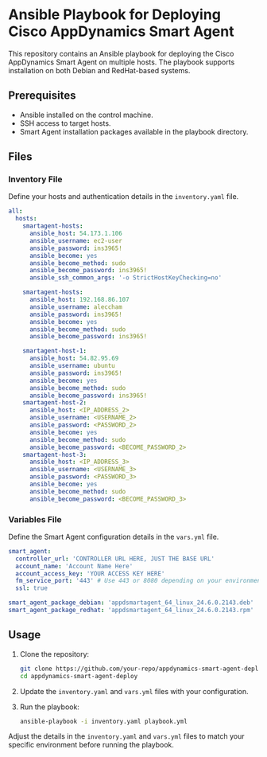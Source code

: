 # Ansible Playbook for Deploying Cisco AppDynamics Smart Agent

This repository contains an Ansible playbook for deploying the Cisco AppDynamics Smart Agent on multiple hosts. The playbook supports installation on both Debian and RedHat-based systems.

## Prerequisites

- Ansible installed on the control machine.
- SSH access to target hosts.
- Smart Agent installation packages available in the playbook directory.

## Files

### Inventory File

Define your hosts and authentication details in the `inventory.yaml` file.

```yaml
all:
  hosts:
    smartagent-hosts:
      ansible_host: 54.173.1.106
      ansible_username: ec2-user
      ansible_password: ins3965!
      ansible_become: yes
      ansible_become_method: sudo
      ansible_become_password: ins3965!
      ansible_ssh_common_args: '-o StrictHostKeyChecking=no'

    smartagent-hosts:
      ansible_host: 192.168.86.107
      ansible_username: aleccham
      ansible_password: ins3965!
      ansible_become: yes
      ansible_become_method: sudo
      ansible_become_password: ins3965!

    smartagent-host-1:
      ansible_host: 54.82.95.69
      ansible_username: ubuntu
      ansible_password: ins3965!
      ansible_become: yes
      ansible_become_method: sudo
      ansible_become_password: ins3965!
    smartagent-host-2:
      ansible_host: <IP_ADDRESS_2>
      ansible_username: <USERNAME_2>
      ansible_password: <PASSWORD_2>
      ansible_become: yes
      ansible_become_method: sudo
      ansible_become_password: <BECOME_PASSWORD_2>
    smartagent-host-3:
      ansible_host: <IP_ADDRESS_3>
      ansible_username: <USERNAME_3>
      ansible_password: <PASSWORD_3>
      ansible_become: yes
      ansible_become_method: sudo
      ansible_become_password: <BECOME_PASSWORD_3>
```

### Variables File

Define the Smart Agent configuration details in the `vars.yml` file.

```yaml
smart_agent:
  controller_url: 'CONTROLLER URL HERE, JUST THE BASE URL'
  account_name: 'Account Name Here'
  account_access_key: 'YOUR ACCESS KEY HERE'
  fm_service_port: '443' # Use 443 or 8080 depending on your environment.
  ssl: true

smart_agent_package_debian: 'appdsmartagent_64_linux_24.6.0.2143.deb'  # or the appropriate package name
smart_agent_package_redhat: 'appdsmartagent_64_linux_24.6.0.2143.rpm'  # or the appropriate package name
```

## Usage

1. Clone the repository:
    ```sh
    git clone https://github.com/your-repo/appdynamics-smart-agent-deploy.git
    cd appdynamics-smart-agent-deploy
    ```

2. Update the `inventory.yaml` and `vars.yml` files with your configuration.

3. Run the playbook:
    ```sh
    ansible-playbook -i inventory.yaml playbook.yml
    ```


Adjust the details in the `inventory.yaml` and `vars.yml` files to match your specific environment before running the playbook.
